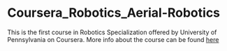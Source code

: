 # Coursera_Robotics_Aerial-Robotics
This is the first course in Robotics Specialization offered by University of Pennsylvania on Coursera. More info about the course can be found [here](https://www.coursera.org/learn/robotics-flight/home/info)

